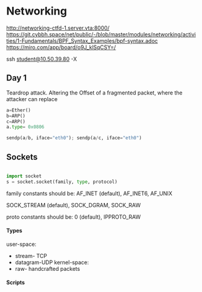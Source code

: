 # Networking

http://networking-ctfd-1.server.vta:8000/
https://git.cybbh.space/net/public/-/blob/master/modules/networking/activities/1-Fundamentals/BPF_Syntax_Examples/bpf-syntax.adoc
https://miro.com/app/board/o9J_klSqCSY=/ 

ssh student@10.50.39.80 -X

## Day 1

Teardrop attack. Altering the Offset of a fragmented packet, where the attacker can replace 

```python
a=Ether()
b=ARP()
c=ARP()
a.type= 0x0806

sendp(a/b, iface="eth0"); sendp(a/c, iface="eth0")
```
## Sockets

```python

import socket
s = socket.socket(family, type, protocol)

```

family constants should be: AF_INET (default), AF_INET6, AF_UNIX

SOCK_STREAM (default), SOCK_DGRAM, SOCK_RAW

proto constants should be: 0 (default), IPPROTO_RAW


#### Types
user-space:
* stream- TCP
* datagram-UDP
kernel-space:
* raw- handcrafted packets 

#### Scripts
```python
    
```
